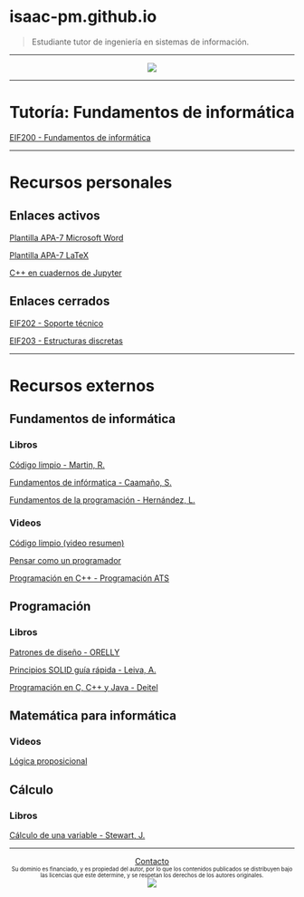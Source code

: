 # isaac-pm.github.io

> Estudiante tutor de ingeniería en sistemas de información.

***

<center><img src="https://media.giphy.com/media/Vj3hfUSFu13HXTrI0o/giphy.gif" width="" height="" /></center> 

***

# Tutoría: Fundamentos de informática

[EIF200 - Fundamentos de informática](eif200/index_eif200.md)

***

# Recursos personales

## Enlaces activos

[Plantilla APA-7 Microsoft Word](recursos/plantillaword.md)

[Plantilla APA-7 LaTeX](recursos/plantillalatex.md)

[C++ en cuadernos de Jupyter](recursos/jupytercpp.md)

## Enlaces cerrados

[EIF202 - Soporte técnico](eif202/portadaeif202.md)

[EIF203 - Estructuras discretas](eif203/portadaeif203.md)

***

# Recursos externos

## Fundamentos de informática

### Libros

[Código limpio - Martin, R.](https://mega.nz/file/0WY3nZJS#vv9glsRkuro8cGdi3L0WzmHxo6N95VgVgUHWovLnvNA)

[Fundamentos de infórmatica - Caamaño, S.](https://mega.nz/file/ob5hkABL#Pbvys9_sT0CiGrgp9iHAuQGPkEqsN0vXmaXV9BETy9w)

[Fundamentos de la programación - Hernández, L.](https://mega.nz/file/BWZUFY6L#mu0NyPyy8rpucgoUczZZPf_bwzeSB4rFrUEsMr4NxWo)

### Videos

[Código limpio (video resumen)](https://www.youtube.com/watch?v=f5mgLVstU1I&list=PL0kIvpOlieSPI2p6VAy8EdCY6dZNgyi8V)

[Pensar como un programador](https://www.youtube.com/watch?v=azcrPFhaY9k)

[Programación en C++ - Programación ATS](https://www.youtube.com/watch?v=dJzLmjSJc2c&list=PLWtYZ2ejMVJlUu1rEHLC0i_oibctkl0Vh)

## Programación

### Libros

[Patrones de diseño - ORELLY](https://mega.nz/file/9PYkyL5K#XhP8pdatfT6WVqo-wUT0kE1xOL2G0cVwY_gtWOI5WbM)

[Principios SOLID guía rápida - Leiva, A.](https://mega.nz/file/RLJWhb5R#-VHFwFU-WHDIUW_O4H5ltRFh-NEhgZSsWa4myHYKVgw)

[Programación en C, C++ y Java - Deitel](https://mega.nz/file/4eAXQYLT#q4etp8wd5edpw8FLnCOnvf6j6MPPISOfDuaD603t1J0)

## Matemática para informática

### Videos

[Lógica proposicional](https://youtube.com/playlist?list=PLJeMuvKPxpu3r_tF0O5IUVreuU8Wfvor8)

## Cálculo

### Libros

[Cálculo de una variable - Stewart, J.](https://mega.nz/file/8eoTnAIB#g96LBjcq9qGctuzgzZrsDs4jnQC3GvVBYky9aYlTGX8)

***

<center>  <a href="https://isaac-palmed.xyz/contacto.html">Contacto</a> </center>
<!---
<center><sub><sup>Esta página web fue creada con fines académicos, y de acceso personal. De ninguna manera representa o vincula oficialmente a alguna institución.</sup></sub></center>
-->

<center><sub><sup>Su dominio es financiado, y es propiedad del autor, por lo que los contenidos publicados se distribuyen bajo las licencias que este determine, y se respetan los derechos de los autores originales.</sup></sub></center>

<!---
<center><sub><sup>En caso contrario de ser especificado, el contenido publicado no necesariamente tiene validez académica, y el autor no se hace responsable en ningún caso del uso que se le dé.</sup></sub></center>
<center><sub><sup>Al usar, copiar o distribuir este proyecto o sus contenidos, usted acepta los términos anteriormente expuestos.</sup></sub></center>
-->

<center> <img src="https://img.shields.io/badge/License-CC\_BY--SA\_4.0-lightgrey.svg"> </center> 